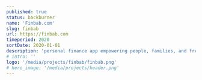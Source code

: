 ```yaml
---
published: true
status: backburner
name: 'Finbab.com'
slug: finbab
url: https://finbab.com
timeperiod: 2020
sortDate: 2020-01-01
description: 'personal finance app empowering people, families, and freelancers to share and manage their finances'
# intro: ''
logo: '/media/projects/finbab/finbab.png'
# hero_image: '/media/projects/header.png'
---
```



